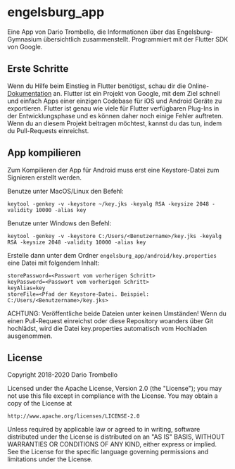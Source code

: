 # engelsburg_app

Eine App von Dario Trombello, die Informationen über das Engelsburg-Gymnasium übersichtlich zusammenstellt. Programmiert mit der Flutter SDK von Google.

## Erste Schritte

Wenn du Hilfe beim Einstieg in Flutter benötigst, schau dir die Online-[Dokumentation](https://flutter.dev/docs) an. Flutter ist ein Projekt von Google, mit dem Ziel schnell und einfach Apps einer einzigen Codebase für iOS und Android Geräte zu exportieren. Flutter ist genau wie viele für Flutter verfügbaren Plug-Ins in der Entwicklungsphase und es können daher noch einige Fehler auftreten.
Wenn du an diesem Projekt beitragen möchtest, kannst du das tun, indem du Pull-Requests einreichst.

## App kompilieren

Zum Kompilieren der App für Android muss erst eine Keystore-Datei zum Signieren erstellt werden.

Benutze unter MacOS/Linux den Befehl:
```
keytool -genkey -v -keystore ~/key.jks -keyalg RSA -keysize 2048 -validity 10000 -alias key
```

Benutze unter Windows den Befehl:
```
keytool -genkey -v -keystore C:/Users/<Benutzername>/key.jks -keyalg RSA -keysize 2048 -validity 10000 -alias key
```

Erstelle dann unter dem Ordner `engelsburg_app/android/key.properties` eine Datei mit folgendem Inhalt:
```
storePassword=<Passwort vom vorherigen Schritt>
keyPassword=<Passwort vom vorherigen Schritt>
keyAlias=key
storeFile=<Pfad der Keystore-Datei. Beispiel: C:/Users/<Benutzername>/key.jks>
```
ACHTUNG: Veröffentliche beide Dateien unter keinen Umständen! Wenn du einen Pull-Request einreichst oder diese Repository woanders über Git hochlädst, wird die Datei key.properties automatisch vom Hochladen ausgenommen.


## License

Copyright 2018-2020 Dario Trombello

Licensed under the Apache License, Version 2.0 (the "License");
you may not use this file except in compliance with the License.
You may obtain a copy of the License at

    http://www.apache.org/licenses/LICENSE-2.0

Unless required by applicable law or agreed to in writing, software
distributed under the License is distributed on an "AS IS" BASIS,
WITHOUT WARRANTIES OR CONDITIONS OF ANY KIND, either express or implied.
See the License for the specific language governing permissions and
limitations under the License.
